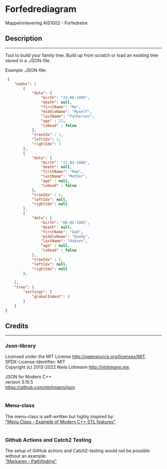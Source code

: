 # Forfedrediagram
Mappeinnlevering AIS1002 - Forfedretre <br>

## Description

---
Tool to build your family tree. Build up from scratch or load an existing tree stored in a .JSON-file. <br>

Example .JSON-file:

``` json
 {
    "nodes": [
        {
            "data": {
                "birth": "22-06-1999",
                "death": null,
                "firstName": "Me",
                "middleName": "Myself",
                "lastName": "Fatherson",
                "age" : 22,
                "isDead" : false
            },
            "treeIdx" : 1,
            "leftIdx": 2,
            "rightIdx": 3
        },
        {
            "data": {
                "birth": "11-03-1968",
                "death": null,
                "firstName": "Mom",
                "lastName": "Mother",
                "age" : null,
                "isDead" : false
            },
            "treeIdx" : 2,
            "leftIdx": null,
            "rightIdx": null
        },
        {
            "data": {
                "birth": "08-02-1965",
                "death": null,
                "firstName": "Dad",
                "middleName": "Daddy",
                "lastName": "Dadsen",
                "age" : null,
                "isDead" : false
            },
            "treeIdx" : 3,
            "leftIdx": null,
            "rightIdx": null
        },
        
    ],
    "tree": {
        "settings": {
            "globalIndent": 8
        }
    }
}

```




## Credits

---
### Json-library
Licensed under the MIT License <http://opensource.org/licenses/MIT>. <br>
SPDX-License-Identifier: MIT <br>
Copyright (c) 2013-2022 Niels Lohmann <http://nlohmann.me>. 

JSON for Modern C++ <br>
version 3.10.5 <br>
https://github.com/nlohmann/json <br><br>

### Menu-class
The menu-class is self-written but highly inspired by: <br> 
["Menu Class - Example of Modern C++ STL features"](https://www.cppstories.com/2018/07/menu-cpp17-example/) <br><br>


### Github Actions and Catch2 Testing
The setup of GitHub actions and Catch2-testing would not be possible without an example: <br> 
["Markaren - Pathfinding"](https://github.com/AIS1002-OOP/Pathfinding) <br>



